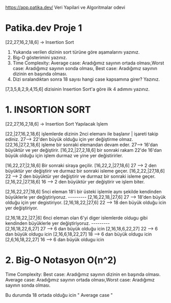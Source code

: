 https://app.patika.dev/  Veri Yapilari ve Algoritmalar odevi


# Patika.dev Proje 1

[22,27,16,2,18,6] -> Insertion Sort

1. Yukarıda verilen dizinin sort türüne göre aşamalarını yazınız.
2. Big-O gösterimini yazınız.
3. Time Complexity: Average case: Aradığımız sayının ortada olması,Worst case: Aradığımız sayının sonda olması, Best case: Aradığımız sayının dizinin en başında olması.
4. Dizi sıralandıktan sonra 18 sayısı hangi case kapsamına girer? Yazınız.

[7,3,5,8,2,9,4,15,6] dizisinin Insertion Sort'a göre ilk 4 adımını yazınız.





# 1. INSORTION SORT

[22,27,16,2,18,6] -> Insertion Sort Yapılacak Işlem

 
[22,|27,16,2,18,6] işlemlerde dizinin 2nci elemanı ile başlanır | işareti takip ediniz. 27--> 22'den büyük olduğu için yer değiştirme olmaz.
[22,16,|27,2,18,6] işleme bir sonraki elemandan devam eder. 27--> 16'dan büyüktür ve yer değiştirir.
[16,22,|27,2,18,6] bir sonraki rakam 22'de 16'dan büyük olduğu için işlem durmaz ve yine yer değistirirler.


[16,22,27,|2,18,6] Bir sonraki siraya geçilir.
[16,22,2,|27,18,6] 27 --> 2 den büyüktür yer değiştirir ve durmaz bir sonraki isleme geçer.
[16,2,22,|27,18,6] 22 --> 2 den büyüktür yer değiştirir ve durmaz bir sonraki isleme geçer.
[2,16,22,|27,18,6] 16 --> 2 den büyüktür yer değiştirir ve işlem biter.


[2,16,22,27,|18,6] 5nci eleman 18'i bir üsteki işlemle aynı şekilde kendinden büyüklerle yer değiştiriyoruz.
     ---------
[2,16,22,18,|27,6] 27 --> 18'den büyük olduğu için yer degistiriyor. 
[2,16,18,22,|27,6] 22 --> 18 den büyük olduğu icin yer değiştiriyor.


[2,16,18,22,|27,|6] 6nci eleman olan 6'yi diger islemlerde oldugu gibi kendinden büyüklerle yer değiştiriyoruz.
     ---------  
[2,16,18,22,6,27] 27 --> 6 dan büyük olduğu icin 
[2,16,18,6,22,27] 22 --> 6 dan büyük oldugu icin
[2,16,6,18,22,27] 18 --> 6 dan büyük oldugu icin
[2,6,16,18,22,27] 16 --> 6 dan büyük oldugu icin


# 2. Big-O Notasyon   O(n^2)

Time Complexity: Best case: Aradığımız sayının dizinin en başında olması. Average case: Aradığımız sayının ortada olması,Worst case: Aradığımız sayının sonda olması.

Bu durumda 18 ortada olduğu icin " Average case "
